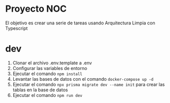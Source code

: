 # Proyecto NOC

El objetivo es crear una serie de tareas usando Arquitectura Limpia con Typescript

# dev
1. Clonar el archivo .env.template a .env
2. Configurar las variables de entorno
3. Ejecutar el comando ```npm install```
4. Levantar las bases de datos con el comando ```docker-compose up -d```
5. Ejecutar el comando ```npx prisma migrate dev --name init``` para crear las tablas en la base de datos
6. Ejecutar el comando ```npm run dev```

